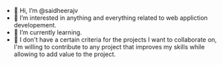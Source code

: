 - 👋 Hi, I’m @saidheerajv
- 👀 I’m interested in anything and everything related to web appliction developement.  
- 🌱 I’m currently learning. 
- 💞️ I don't have a certain criteria for the projects I want to collaborate on, I'm willing to contribute to any project that improves my skills while allowing to add value to the project.

<!---
saidheerajv/saidheerajv is a ✨ special ✨ repository because its `README.md` (this file) appears on your GitHub profile.
You can click the Preview link to take a look at your changes.
--->
